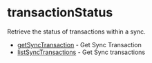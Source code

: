 # transactionStatus

Retrieve the status of transactions within a sync.


* [getSyncTransaction](getsynctransaction.md) - Get Sync Transaction
* [listSyncTransactions](listsynctransactions.md) - Get Sync transactions